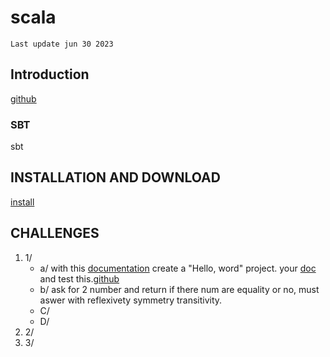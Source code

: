 # scala
` Last update jun 30 2023 `
## Introduction
<a href="https://github.com/lampepfl/dotty">github</a>
### SBT
sbt
## INSTALLATION AND DOWNLOAD
<a href="https://www.scala-sbt.org/download.html">install</a>
## CHALLENGES
1. 1/
   -  a/  with this <a href="https://docs.scala-lang.org/getting-started/sbt-track/getting-started-with-scala-and-sbt-on-the-command-line.html" >documentation</a> create a "Hello, word" project. your <a href="https://www.scalatest.org/scaladoc/3.1.2/org/scalatest/funsuite/AnyFunSuite.html">doc</a> and test this.<a href="https://github.com/scalatest/scalatest/blob/main/project/scalatest.scala">github</a>
   -  b/ ask for 2 number and return if there num are equality or no, must aswer with reflexivety symmetry transitivity.
   -  C/
   -  D/
2.   2/
3.   3/




